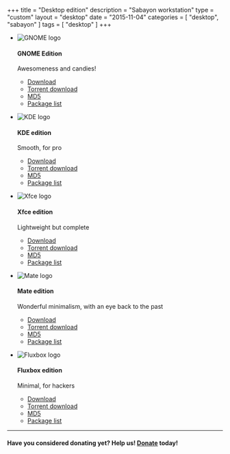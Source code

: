 +++
title = "Desktop edition"
description = "Sabayon workstation"
type = "custom"
layout = "desktop"
date = "2015-11-04"
categories = [ "desktop", "sabayon" ]
tags = [
    "desktop"
]
+++

* ![GNOME logo](/img/gnome-logo.png)

    #### GNOME Edition

    Awesomeness and candies!
    * [Download](http://dl.sabayon.org/iso/stable/Sabayon_Linux_16.11_amd64_GNOME.iso)
    * [Torrent download](http://dl.saybayon.org/iso/stable/Sabayon_linux_16.11_amd64_GNOME.iso.torrent)
    * [MD5](http://dl.sabayon.org/iso/stable/Sabayon_Linux_16.11_amd64_GNOME.iso.md5)
    * [Package list](http://dl.sabayon.org/iso/stable/Sabayon_Linux_16.11_amd64_GNOME.iso.pkglist)

* ![KDE logo](/img/kde-logo.png)

    #### KDE edition

    Smooth, for pro
    * [Download](http://dl.sabayon.org/iso/stable/Sabayon_Linux_16.11_amd64_KDE.iso)
    * [Torrent download](http://dl.saybayon.org/iso/stable/Sabayon_linux_16.11_amd64_KDE.iso.torrent)
    * [MD5](http://dl.sabayon.org/iso/stable/Sabayon_Linux_16.11_amd64_KDE.iso.md5)
    * [Package list](http://dl.sabayon.org/iso/stable/Sabayon_Linux_16.11_amd64_KDE.iso.pkglist)

* ![Xfce logo](/img/xfce-logo.png)

    #### Xfce edition

    Lightweight but complete
    * [Download](http://dl.sabayon.org/iso/stable/Sabayon_Linux_16.11_amd64_Xfce.iso)
    * [Torrent download](http://dl.saybayon.org/iso/stable/Sabayon_linux_16.11_amd64_Xfce.iso.torrent)
    * [MD5](http://dl.sabayon.org/iso/stable/Sabayon_Linux_16.11_amd64_Xfce.iso.md5)
    * [Package list](http://dl.sabayon.org/iso/stable/Sabayon_Linux_16.11_amd64_Xfce.iso.pkglist)

* ![Mate logo](/img/mate-logo.png)

    #### Mate edition

    Wonderful minimalism, with an eye back to the past
    * [Download](http://dl.sabayon.org/iso/stable/Sabayon_Linux_16.11_amd64_MATE.iso)
    * [Torrent download](http://dl.saybayon.org/iso/stable/Sabayon_linux_16.11_amd64_MATE.iso.torrent)
    * [MD5](http://dl.sabayon.org/iso/stable/Sabayon_Linux_16.11_amd64_MATE.iso.md5)
    * [Package list](http://dl.sabayon.org/iso/stable/Sabayon_Linux_16.11_amd64_MATE.iso.pkglist)

* ![Fluxbox logo](/img/fluxbox-logo.png)

    #### Fluxbox edition

    Minimal, for hackers
    * [Download](http://dl.sabayon.org/iso/stable/Sabayon_Linux_16.11_amd64_Minimal.iso)
    * [Torrent download](http://dl.saybayon.org/iso/stable/Sabayon_linux_16.11_amd64_Minimal.iso.torrent)
    * [MD5](http://dl.sabayon.org/iso/stable/Sabayon_Linux_16.11_amd64_Minimal.iso.md5)
    * [Package list](http://dl.sabayon.org/iso/stable/Sabayon_Linux_16.11_amd64_Minimal.iso.pkglist)

<hr>

#### Have you considered donating yet? Help us! [Donate](/donate) today!
